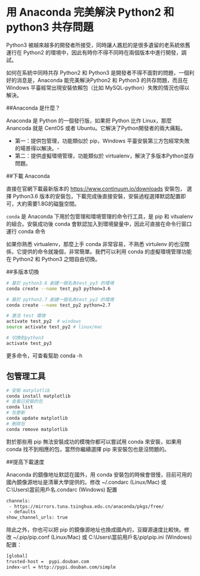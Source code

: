 # 用 Anaconda 完美解決 Python2 和 python3 共存問題


Python3 被越來越多的開發者所接受，同時讓人尷尬的是很多遺留的老系統依舊運行在 Python2 的環境中，因此有時你不得不同時在兩個版本中進行開發，調試。

如何在系統中同時共存 Python2 和 Python3 是開發者不得不面對的問題，一個利好的消息是，Anaconda 能完美解決Python2 和 Python3 的共存問題，而且在 Windows 平臺經常出現安裝依賴包（比如 MySQL-python）失敗的情況也得以解決。

##Anaconda 是什麼？

Anaconda 是 Python 的一個發行版，如果把 Python 比作 Linux，那麼 Anancoda 就是 CentOS 或者 Ubuntu。它解決了Python開發者的兩大痛點。

- 第一：提供包管理，功能類似於 pip，Windows 平臺安裝第三方包經常失敗的場景得以解決。-
- 第二：提供虛擬環境管理，功能類似於 virtualenv，解決了多版本Python並存問題。

##下載 Anaconda

直接在官網下載最新版本的 https://www.continuum.io/downloads 安裝包， 選擇 Python3.6 版本的安裝包，下載完成後直接安裝，安裝過程選擇默認配置即可，大約需要1.8G的磁盤空間。

`conda` 是 Anaconda 下用於包管理和環境管理的命令行工具，是 pip 和 vitualenv 的組合。安裝成功後 conda 會默認加入到環境變量中，因此可直接在命令行窗口運行 conda 命令

如果你熟悉 virtualenv，那麼上手 conda 非常容易，不熟悉 virtulenv 的也沒關係，它提供的命令就幾個，非常簡單。我們可以利用 conda 的虛擬環境管理功能在 Python2 和 Python3 之間自由切換。

##多版本切換


```sh
# 基於 python3.6 創建一個名為test_py3 的環境
conda create --name test_py3 python=3.6 

# 基於 python2.7 創建一個名為test_py2 的環境
conda create --name test_py2 python=2.7

# 激活 test 環境
activate test_py2  # windows
source activate test_py2 # linux/mac

# 切換到python3
activate test_py3
```

更多命令，可查看幫助 conda -h



## 包管理工具

```sh 
# 安裝 matplotlib 
conda install matplotlib
# 查看已安裝的包
conda list 
# 包更新
conda update matplotlib
# 刪除包
conda remove matplotlib
```

對於那些用 pip 無法安裝成功的模塊你都可以嘗試用 conda 來安裝，如果用 conda 找不到相應的包，當然你繼續選擇 pip 來安裝包也是沒問題的。

##提高下載速度

Anaconda 的鏡像地址默認在國外，用 conda 安裝包的時候會很慢，目前可用的國內鏡像源地址是清華大學提供的。修改 ~/.condarc (Linux/Mac) 或 C:\Users\當前用戶名.condarc (Windows) 配置


```sh
channels:
 - https://mirrors.tuna.tsinghua.edu.cn/anaconda/pkgs/free/
 - defaults
show_channel_urls: true
```

除此之外，你也可以把 pip 的鏡像源地址也換成國內的，豆瓣源速度比較快。修改 ~/.pip/pip.conf (Linux/Mac) 或 C:\Users\當前用戶名\pip\pip.ini (Windows) 配置：

```sh
[global]
trusted-host =  pypi.douban.com
index-url = http://pypi.douban.com/simple
```